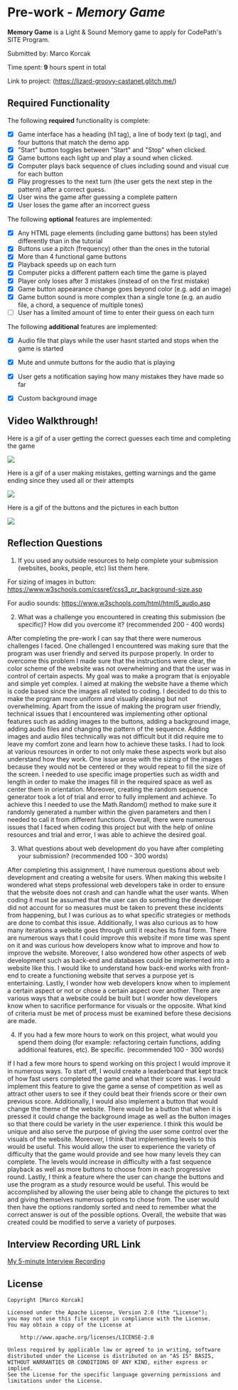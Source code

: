 # Pre-work - *Memory Game*

**Memory Game** is a Light & Sound Memory game to apply for CodePath's SITE Program. 

Submitted by: Marco Korcak

Time spent: **9** hours spent in total

Link to project: (https://lizard-groovy-castanet.glitch.me/)

## Required Functionality

The following **required** functionality is complete:

* [X] Game interface has a heading (h1 tag), a line of body text (p tag), and four buttons that match the demo app
* [X] "Start" button toggles between "Start" and "Stop" when clicked. 
* [X] Game buttons each light up and play a sound when clicked. 
* [X] Computer plays back sequence of clues including sound and visual cue for each button
* [X] Play progresses to the next turn (the user gets the next step in the pattern) after a correct guess. 
* [X] User wins the game after guessing a complete pattern
* [X] User loses the game after an incorrect guess

The following **optional** features are implemented:

* [X] Any HTML page elements (including game buttons) has been styled differently than in the tutorial
* [X] Buttons use a pitch (frequency) other than the ones in the tutorial
* [X] More than 4 functional game buttons
* [X] Playback speeds up on each turn
* [X] Computer picks a different pattern each time the game is played
* [X] Player only loses after 3 mistakes (instead of on the first mistake)
* [X] Game button appearance change goes beyond color (e.g. add an image)
* [X] Game button sound is more complex than a single tone (e.g. an audio file, a chord, a sequence of multiple tones)
* [ ] User has a limited amount of time to enter their guess on each turn

The following **additional** features are implemented:

- [X] Audio file that plays while the user hasnt started and stops when the game is started
- [X] Mute and unmute buttons for the audio that is playing
- [X] User gets a notification saying how many mistakes they have made so far
- [X] Custom background image



## Video Walkthrough!


Here is a gif of a user getting the correct guesses each time and completing the game

![](https://user-images.githubusercontent.com/77298953/160968906-f277de8b-2179-4614-a496-73f4ee0f8acd.gif)

Here is a gif of a user making mistakes, getting warnings and the game ending since they used all or their attempts

![](https://user-images.githubusercontent.com/77298953/160968471-799fd394-c29e-46c8-a859-b628cd752b7f.gif)

Here is a gif of the buttons and the pictures in each button

![](https://user-images.githubusercontent.com/77298953/160969170-4d6b9e85-177f-4672-8bfa-7fd2b1597b2c.gif)

## Reflection Questions
1. If you used any outside resources to help complete your submission (websites, books, people, etc) list them here. 

For sizing of images in button: https://www.w3schools.com/cssref/css3_pr_background-size.asp 

For audio sounds: https://www.w3schools.com/html/html5_audio.asp

2. What was a challenge you encountered in creating this submission (be specific)? How did you overcome it? (recommended 200 - 400 words) 

After completing the pre-work I can say that there were numerous challenges I faced. One challenged I encountered was making sure that the program was user friendly and served its purpose properly. In order to overcome this problem I made sure that the instructions were clear, the color scheme of the website was not overwhelming and that the user was in control of certain aspects. My goal was to make a program that is enjoyable and simple yet complex. I aimed at making the website have a theme which is code based since the images all related to coding. I decided to do this to make the program more uniform and visually pleasing but not overwhelming. Apart from the issue of making the program user friendly, technical issues that I encountered was implementing other optional features such as adding images to the buttons, adding a background image, adding audio files and changing the pattern of the sequence. Adding images and audio files technically was not difficult but it did require me to leave my comfort zone and learn how to achieve these tasks. I had to look at various resources in order to not only make these aspects work but also understand how they work. One issue arose with the sizing of the images because they would not be centered or they would repeat to fill the size of the screen. I needed to use specific image properties such as width and length in order to make the images fill in the required space as well as center them in orientation. Moreover, creating the random sequence generator took a lot of trial and error to fully implement and achieve. To achieve this I needed to use the Math.Random() method to make sure it randomly generated a number within the given parameters and then I needed to call it from different functions. Overall, there were numerous issues that I faced when coding this project but with the help of online resources and trial and error, I was able to achieve the desired goal.     

3. What questions about web development do you have after completing your submission? (recommended 100 - 300 words) 

After completing this assignment, I have numerous questions about web development and creating a website for users. When making this website I wondered what steps professional web developers take in order to ensure that the website does not crash and can handle what the user wants. When coding it must be assumed that the user can do something the developer did not account for so measures must be taken to prevent these incidents from happening, but I was curious as to what specific strategies or methods are done to combat this issue. Additionally, I was also curious as to how many iterations a website goes through until it reaches its final form. There are numerous ways that I could improve this website if more time was spent on it and was curious how developers know what to improve and how to improve the website. Moreover, I also wondered how other aspects of web development such as back-end and databases could be implemented into a website like this. I would like to understand how back-end works with front-end to create a functioning website that serves a purpose yet is entertaining. Lastly, I wonder how web developers know when to implement a certain aspect or not or chose a certain aspect over another. There are various ways that a website could be built but I wonder how developers know when to sacrifice performance for visuals or the opposite. What kind of criteria must be met of process must be examined before these decisions are made.   

4. If you had a few more hours to work on this project, what would you spend them doing (for example: refactoring certain functions, adding additional features, etc). Be specific. (recommended 100 - 300 words) 

If I had a few more hours to spend working on this project I would improve it in numerous ways. To start off, I would create a leaderboard that kept track of how fast users completed the game and what their score was. I would implement this feature to give the game a sense of competition as well as attract other users to see if they could beat their friends score or their own previous score. Additionally, I would also implement a button that would change the theme of the website. There would be a button that when it is pressed it could change the background image as well as the button images so that there could be variety in the user experience. I think this would be unique and also serve the purpose of giving the user some control over the visuals of the website. Moreover, l think that implementing levels to this would be useful. This would allow the user to experience the variety of difficulty that the game would provide and see how many levels they can complete. The levels would increase in difficulty with a fast sequence playback as well as more buttons to choose from in each progressive round. Lastly, I think a feature where the user can change the buttons and use the program as a study resource would be useful. This would be accomplished by allowing the user being able to change the pictures to text and giving themselves numerous options to chose from. The user would then have the options randomly sorted and need to remember what the correct answer is out of the possible options. Overall, the website that was created could be modified to serve a variety of purposes.   



## Interview Recording URL Link

[My 5-minute Interview Recording](https://youtu.be/PEBFvb8k0vw)


## License

    Copyright [Marco Korcak]

    Licensed under the Apache License, Version 2.0 (the "License");
    you may not use this file except in compliance with the License.
    You may obtain a copy of the License at

        http://www.apache.org/licenses/LICENSE-2.0

    Unless required by applicable law or agreed to in writing, software
    distributed under the License is distributed on an "AS IS" BASIS,
    WITHOUT WARRANTIES OR CONDITIONS OF ANY KIND, either express or implied.
    See the License for the specific language governing permissions and
    limitations under the License.
